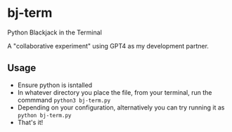 # bj-term
 Python Blackjack in the Terminal
 
 A "collaborative experiment" using GPT4 as my development partner.

## Usage ##
- Ensure python is isntalled
- In whatever directory you place the file, from your terminal, run the commmand `python3 bj-term.py`
- Depending on your configuration, alternatively you can try running it as `python bj-term.py`
- That's it!
